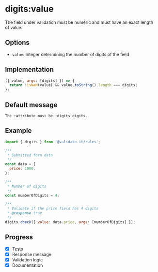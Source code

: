 # digits:value

The field under validation must be numeric and must have an exact length of value.

## Options

- `value`: Integer determining the number of digits of the field

## Implementation

```js
({ value, args: [digits] }) => {
  return !isNaN(value) && value.toString().length === digits;
};
```

## Default message

```text
The :attribute must be :digits digits.
```

## Example

```js
import { digits } from '@validate.it/rules';

/**
 * Submitted form data
 */
const data = {
  price: 1000,
};

/**
 * Number of digits
 */
const numberOfDigits = 4;

/**
 * Validate if the price field has 4 digits
 * @response true
 */
digits.check({ value: data.price, args: [numberOfDigits] });
```

## Progress

- [x] Tests
- [x] Response message
- [x] Validation logic
- [x] Documentation
